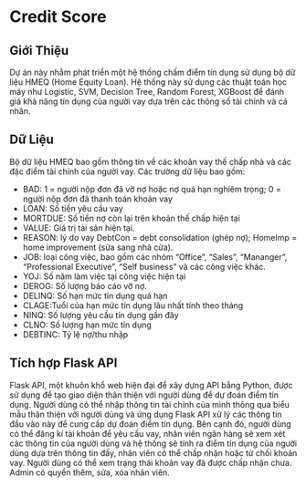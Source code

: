 # Credit Score

## Giới Thiệu

Dự án này nhằm phát triển một hệ thống chấm điểm tín dụng sử dụng bộ dữ liệu HMEQ (Home Equity Loan). Hệ thống này sử dụng các thuật toán học máy như Logistic, SVM, Decision Tree, Random Forest, XGBoost để đánh giá khả năng tín dụng của người vay dựa trên các thông số tài chính và cá nhân. 

## Dữ Liệu

Bộ dữ liệu HMEQ bao gồm thông tin về các khoản vay thế chấp nhà và các đặc điểm tài chính của người vay. Các trường dữ liệu bao gồm:
- BAD: 1 = người nộp đơn đã vỡ nợ hoặc nợ quá hạn nghiêm trọng; 0 = người nộp đơn đã thanh toán khoản vay 
- LOAN: Số tiền yêu cầu vay
- MORTDUE: Số tiền nợ còn lại trên khoản thế chấp hiện tại
- VALUE: Giá trị tài sản hiện tại.
- REASON: lý do vay DebtCon = debt consolidation (ghép nợ); HomeImp = home improvement (sửa sang nhà cửa).
- JOB: loại công việc, bao gồm các nhóm “Office”, “Sales”, “Mananger”, “Professional Executive”, “Self business” và các công việc khác.
- YOJ: Số năm làm việc tại công việc hiện tại
- DEROG: Số lượng báo cáo vỡ nợ.
- DELINQ: Số hạn mức tín dụng quá hạn
- CLAGE:Tuổi của hạn mức tín dụng lâu nhất tính theo tháng
- NINQ: Số lượng yêu cầu tín dụng gần đây
- CLNO: Số lượng hạn mức tín dụng
- DEBTINC: Tỷ lệ nợ/thu nhập

## Tích hợp Flask API
Flask API, một khuôn khổ web hiện đại để xây dựng API bằng Python, được sử dụng để tạo giao diện thân thiện với người dùng để dự đoán điểm tín dụng. Người dùng có thể nhập thông tin tài chính của mình thông qua biểu mẫu thân thiện với người dùng và ứng dụng Flask API xử lý các thông tin đầu vào này để cung cấp dự đoán điểm tín dụng.
Bên cạnh đó, người dùng có thể đăng kí tài khoản để yêu cầu vay, nhân viên ngân hàng sẽ xem xét các thông tin của người dùng và hệ thống sẽ tính ra điểm tín dụng của người dùng dựa trên thông tin đấy, nhân viên có thể chấp nhận hoặc từ chối khoản vay. Người dùng có thể xem trạng thái khoản vay đã được chấp nhận chưa. Admin có quyền thêm, sửa, xóa nhân viên.


